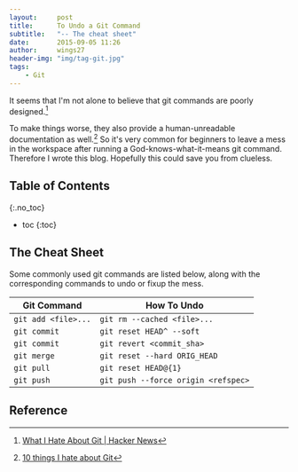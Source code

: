 ```yaml
---
layout:     post
title:      To Undo a Git Command
subtitle:   "-- The cheat sheet"
date:       2015-09-05 11:26
author:     wings27
header-img: "img/tag-git.jpg"
tags:
    - Git
---
```


It seems that I'm not alone to believe that git commands are poorly designed.[^1]

To make things worse, they also provide a human-unreadable documentation as well.[^2]
So it's very common for beginners to leave a mess in the workspace after running a God-knows-what-it-means git command. Therefore I wrote this blog. Hopefully this could save you from clueless.

## Table of Contents
{:.no_toc}

- toc
{:toc}


## The Cheat Sheet

Some commonly used git commands are listed below, along with the corresponding commands to undo or fixup the mess.

|   **Git Command**   |           **How To Undo**           |
|---------------------|-------------------------------------|
| `git add <file>...` | `git rm --cached <file>...`         |
| `git commit`        | `git reset HEAD^ --soft`            |
| `git commit`        | `git revert <commit_sha>`           |
| `git merge`         | `git reset --hard ORIG_HEAD`        |
| `git pull`          | `git reset HEAD@{1}`                |
| `git push`          | `git push --force origin <refspec>` |

## Reference

[^1]: [What I Hate About Git \| Hacker News](https://news.ycombinator.com/item?id=4340595)
[^2]: [10 things I hate about Git](http://stevebennett.me/2012/02/24/10-things-i-hate-about-git/)
[^3]: [How to remove the first commit in git?](http://stackoverflow.com/a/10911506/1294704)

